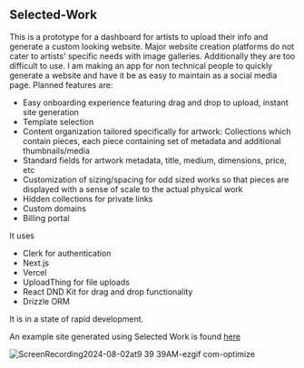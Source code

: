 ## Selected-Work

This is a prototype for a dashboard for artists to upload their info and generate a custom looking website. Major website creation platforms do not cater to artists' specific needs with image galleries. Additionally they are too difficult to use. I am making an app for non technical people to quickly generate a website and have it be as easy to maintain as a social media page. Planned features are:

- Easy onboarding experience featuring drag and drop to upload, instant site generation
- Template selection
- Content organization tailored specifically for artwork: Collections which contain pieces, each piece containing set of metadata and additional thumbnails/media
- Standard fields for artwork metadata, title, medium, dimensions, price, etc
- Customization of sizing/spacing for odd sized works so that pieces are displayed with a sense of scale to the actual physical work
- Hidden collections for private links
- Custom domains
- Billing portal

It uses 
- Clerk for authentication
- Next.js
- Vercel
- UploadThing for file uploads
- React DND Kit for drag and drop functionality
- Drizzle ORM

It is in a state of rapid development.

An example site generated using Selected Work is found [here](https://dash-xi-seven.vercel.app/camdenross)

![ScreenRecording2024-08-02at9 39 39AM-ezgif com-optimize](https://github.com/user-attachments/assets/74a6a37c-0968-4311-929f-358fd5ecb7c1)
